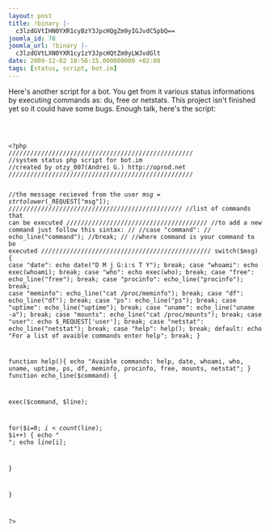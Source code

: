 ```yaml
---
layout: post
title: !binary |-
  c3lzdGVtIHN0YXR1cyBzY3JpcHQgZm9yIGJvdC5pbQ==
joomla_id: 78
joomla_url: !binary |-
  c3lzdGVtLXN0YXR1cy1zY3JpcHQtZm9yLWJvdGlt
date: 2009-12-02 18:56:15.000000000 +02:00
tags: [status, script, bot.im]
---
```

<p>Here's another script for a bot. You get from it various status informations by executing commands as: du, free or netstats. This project isn't finished yet so it could have some bugs. Enough talk, here's the script:</p>

<p> </p>
<p>
<pre><code>
&lt;?php
///////////////////////////////////////////////////
//system status php script for bot.im
//created by otzy_007(Andrei G.) http://oprod.net
///////////////////////////////////////////////////

//the message recieved from the user
$msg = strtolower($_REQUEST["msg"]);
////////////////////////////////////////////////
//list of commands that can be executed
///////////////////////////////////////
//to add a new command just follow this sintax:
//
//case "command":
//     echo_line("command");
//break;
//
//where command is your command to be executed
/////////////////////////////////////////////// 
switch($msg)
{
  case "date":
        echo date("D M j G:i:s T Y");
  break;
  case "whoami":
        echo exec(whoami);
  break;
  case "who":
       echo exec(who);
  break;
  case "free":
        echo_line("free");
  break;
  case "procinfo":
        echo_line("procinfo");
  break;
  case "meminfo":
        echo_line("cat /proc/meminfo");
  break;
  case "df":
        echo_line("df");
  break;
  case "ps":
        echo_line("ps");
  break;
  case "uptime":
        echo_line("uptime");
  break;
  case "uname":
        echo_line("uname -a");
  break;
  case "mounts":
        echo_line("cat /proc/mounts");
  break;
  case "user":
        echo $_REQUEST['user'];
  break;
  case "netstat":
        echo_line("netstat");
  break;
  case "help":
        help();
  break;
  default:
        echo "For a list of avaible commands enter help";
  break;
}

function help(){
echo "Avaible commands: help, date, whoami, who,
 uname, uptime, ps, df, meminfo, procinfo, free, mounts, netstat";
}
function echo_line($command)
{ 

 exec($command, $line);

 for($i=0; $i<count($line); $i++)
 {
  echo "<br>";
  echo $line[$i];
  
}

}

?> 
</code></pre>
</p>

